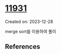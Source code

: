 # [11931](https://www.acmicpc.net/problem/11931)
Created on: 2023-12-28

merge sort를 이용하여 풀이

## References


